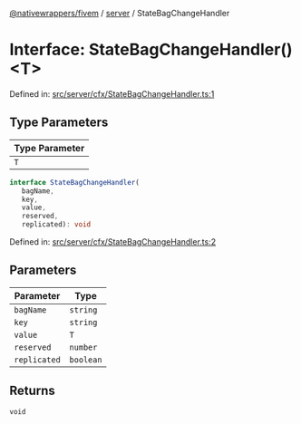 [@nativewrappers/fivem](../../README.md) / [server](../README.md) / StateBagChangeHandler

# Interface: StateBagChangeHandler()\<T\>

Defined in: [src/server/cfx/StateBagChangeHandler.ts:1](https://github.com/nativewrappers/nativewrappers/blob/99c881fe3bb9acc58d25c55399e7f11bef9ab7c6/src/server/cfx/StateBagChangeHandler.ts#L1)

## Type Parameters

| Type Parameter |
| ------ |
| `T` |

```ts
interface StateBagChangeHandler(
   bagName, 
   key, 
   value, 
   reserved, 
   replicated): void
```

Defined in: [src/server/cfx/StateBagChangeHandler.ts:2](https://github.com/nativewrappers/nativewrappers/blob/99c881fe3bb9acc58d25c55399e7f11bef9ab7c6/src/server/cfx/StateBagChangeHandler.ts#L2)

## Parameters

| Parameter | Type |
| ------ | ------ |
| `bagName` | `string` |
| `key` | `string` |
| `value` | `T` |
| `reserved` | `number` |
| `replicated` | `boolean` |

## Returns

`void`
